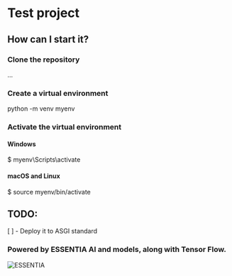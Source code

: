 # Test project

## How can I start it?

### Clone the repository

...

### Create a virtual environment

python -m venv myenv

### Activate the virtual environment

#### Windows

$ myenv\Scripts\activate

#### macOS and Linux

$ source myenv/bin/activate

## TODO:

[ ] - Deploy it to ASGI standard

### Powered by ESSENTIA AI and models, along with Tensor Flow.

![ESSENTIA](https://essentia.upf.edu/_static/essentia_logo.svg)
